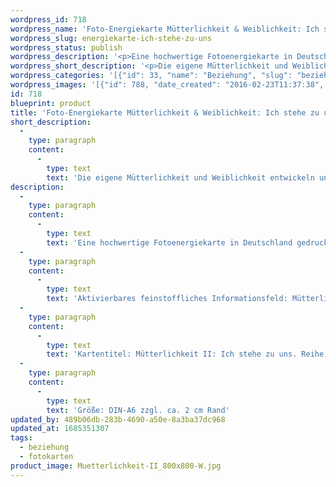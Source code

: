 ```yaml
---
wordpress_id: 718
wordpress_name: 'Foto-Energiekarte Mütterlichkeit & Weiblichkeit: Ich stehe zu uns'
wordpress_slug: energiekarte-ich-stehe-zu-uns
wordpress_status: publish
wordpress_description: '<p>Eine hochwertige Fotoenergiekarte in Deutschland gedruckt und in Handarbeit laminiert.  Sie ist in Postkartengröße (DIN-A6) gut zu transportieren und kann auch auf den Körper aufgelegt werden.</p><p>Aktivierbares feinstoffliches Informationsfeld: Mütterlichkeit - Zusammengehörigkeit - Liebe - Gleichmut - Unabhängigkeit: In einen Zustand innerer Mütterlichkeit gelangen und hierin eine Haltung der Akzeptanz, Verbundenheit und Annahme von sich selbst und dem Partner entwickeln. Hierbei kann sich das eigene Energiefeld auf eine Haltung der Mütterlichkeit zu sich selbst ("Innerer Mutter-Anteil") oder auf andere (Kinder, Freunde, Ehepartner, ...) beziehen. Loyalität und stimmige Gefühle von Zusammengehörigkeit entwickeln. Bestehende Beziehungen in dieser Hinsicht positiv verändern. Das Energiefeld dieser Fotokarte bezieht Weiblichkeit insgesamt ein.</p><p>Kartentitel: Mütterlichkeit II: Ich stehe zu uns. Reihe: Mütterlichkeit. Schwingung: Türkis</p><p>Größe: DIN-A6 zzgl. ca. 2 cm Rand<br />Andere Formate sind individuell für Sie innerhalb weniger Tage herstellbar. Bitte kontaktieren Sie uns hierfür unter <a href="mailto:info@elvedenverlag.de">info@elvedenverlag.de</a>.</p><p><a href="https://my.feenbaum.de/anwendung-energiebilder-foto-laminiert/">Anwendungshinweise</a>      <a href="https://my.feenbaum.de/produktinformationen-fotokarten/">Produktinformationen</a></p>'
wordpress_short_description: '<p>Die eigene Mütterlichkeit und Weiblichkeit entwickeln und hierin eine Haltung der Akzeptanz, Verbundenheit und Annahme von sich selbst und seinem Beziehungspartner erlangen<br /><em>Hinweis: Das Wasserzeichen „Elveden Verlag Energiebild“ wird nicht mit gedruckt</em></p>'
wordpress_categories: '[{"id": 33, "name": "Beziehung", "slug": "beziehung"}, {"id": 23, "name": "Fotokarten", "slug": "fotokarten"}]'
wordpress_images: '[{"id": 788, "date_created": "2016-02-23T11:37:38", "date_created_gmt": "2016-02-23T09:37:38", "date_modified": "2016-02-23T11:37:38", "date_modified_gmt": "2016-02-23T09:37:38", "src": "https://my.feenbaum.de/wp-content/uploads/2016/02/Muetterlichkeit-II_800x800-W.jpg", "name": "Muetterlichkeit-II_800x800-W", "alt": ""}]'
id: 718
blueprint: product
title: 'Foto-Energiekarte Mütterlichkeit & Weiblichkeit: Ich stehe zu uns'
short_description:
  -
    type: paragraph
    content:
      -
        type: text
        text: 'Die eigene Mütterlichkeit und Weiblichkeit entwickeln und hierin eine Haltung der Akzeptanz, Verbundenheit und Annahme von sich selbst und seinem Beziehungspartner erlangen'
description:
  -
    type: paragraph
    content:
      -
        type: text
        text: 'Eine hochwertige Fotoenergiekarte in Deutschland gedruckt und in Handarbeit laminiert.  Sie ist in Postkartengröße (DIN-A6) gut zu transportieren und kann auch auf den Körper aufgelegt werden.'
  -
    type: paragraph
    content:
      -
        type: text
        text: 'Aktivierbares feinstoffliches Informationsfeld: Mütterlichkeit - Zusammengehörigkeit - Liebe - Gleichmut - Unabhängigkeit: In einen Zustand innerer Mütterlichkeit gelangen und hierin eine Haltung der Akzeptanz, Verbundenheit und Annahme von sich selbst und dem Partner entwickeln. Hierbei kann sich das eigene Energiefeld auf eine Haltung der Mütterlichkeit zu sich selbst ("Innerer Mutter-Anteil") oder auf andere (Kinder, Freunde, Ehepartner, ...) beziehen. Loyalität und stimmige Gefühle von Zusammengehörigkeit entwickeln. Bestehende Beziehungen in dieser Hinsicht positiv verändern. Das Energiefeld dieser Fotokarte bezieht Weiblichkeit insgesamt ein.'
  -
    type: paragraph
    content:
      -
        type: text
        text: 'Kartentitel: Mütterlichkeit II: Ich stehe zu uns. Reihe: Mütterlichkeit. Schwingung: Türkis'
  -
    type: paragraph
    content:
      -
        type: text
        text: 'Größe: DIN-A6 zzgl. ca. 2 cm Rand'
updated_by: 489b06db-283b-4690-a50e-8a3ba37dc968
updated_at: 1685351307
tags:
  - beziehung
  - fotokarten
product_image: Muetterlichkeit-II_800x800-W.jpg
---
```

